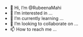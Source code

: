 - 👋 Hi, I’m @RubeenaMahi
- 👀 I’m interested in ...
- 🌱 I’m currently learning ...
- 💞️ I’m looking to collaborate on ...
- 📫 How to reach me ...

<!---
RubeenaMahi/RubeenaMahi is a ✨ special ✨ repository because its `README.md` (this file) appears on your GitHub profile.
You can click the Preview link to take a look at your changes.
--->
